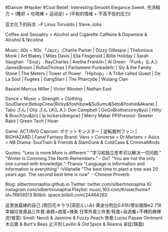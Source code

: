 #Dancer #Hacker #Cool
Belief: Interesting.Smooth.Elegance.Sweet.
充沛精力 = (睡好 + 吃喝棒 + 运动足) + (平和的情绪 + 不高不低的压力)

亚文化下的码农 :-P
Linus Torvalds | Steve Jobs 

Coffee and Sexuality > Alcohol and Cigarette 
Caffeine & Dopamine & Alcohol & Nicotine

Music: 40s ~ 90s
「Jazz」:Charlie Parker | Dizzy Gillespie | Thelonious Monk |  Art Blakey | Miles Davis | Ella Fitsgerald | Billie Holiday | Sarah Vaughan
「Soul」: RayCharles | Aretha Franklin | Al Green
「Funk」(L.A.): JamesBrown | RufusThomas | Parliament-Funkadelic |  Sly & the Family Stone | The Meters | Tower of Power
「Hiphop」: A Tribe called Quest | De La Soul  | Fugees | GangStarr | The Pharcyde |  Wutang Clan 

Bassist:Marcus Miller | Victor Wooten | Nathan East

Dance = Music + Strength + Clothing
SoulDance:BebopCrew(Ricky&Yoshibow&SuSumu&Seto&Yoshie&Akane) | Tabo さん | Ohji さん
LK(L.A.): Don Campbell | GoGoBrothers(rey&yu) | Hilty & Bosch(yu&jin) | lp lockers(beigow) | Merry Maker
PP(Fresno): Skeeter Rabit | Green Tech | Hoan

Game: ACT/AVG
  Capcom: ポケットモンスター | 逆転裁判ファン |  BIOHAZARD | Fanal Fantasy
Brand: Vans > Converse > Dr.Martens > Asics > NB
Drama: SoulTrain & Friends & SlamDunk & ColdCase & CriminalMinds

Quotes:
"Less is more.More is different."
"学习和独立思考可以解决一切问题."
"Winter is Comming.The North Remembers." - GoT
"You are not the only one cursed with knowledge."-Thanos
"Language is information and information is everything" -Villanelle
"The best time to plant a tree was 20 years ago. The second best time is now" --Chinese Proverb

Blog: silbertmonaphia.github.io
Twitter: twitter.com/silbertmonaphia
IG: instagram.com/silbertmonaphia
Playlist: music.163.com/#/user/home?id=76856513
Bilibili: space.bilibili.com/24464283

这里放最婊的自己.(明日花キララ|深田えいみ)
黄金分割比0.618/增长极限e2.718
幸福垃圾食品三件套:香肠+卤蛋+辣条
日常外食三件套:轻食+自选餐+不辣的麻辣烫(冒菜)
Smell: Neroli & Jasmine & Fuzzy Peach
唇膏:Lucas Papaw Ointment 木瓜膏 & Burt's Bees
止汗剂:Lavilin & Old Spice & Rexona
卓廷(锦霞)